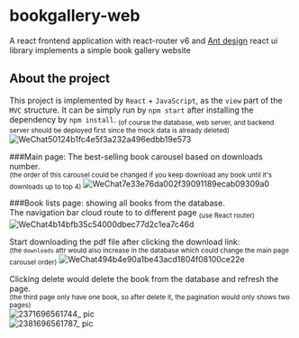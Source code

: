 # bookgallery-web 
A react frontend application with react-router v6 and [Ant design](https://ant.design/) react ui library implements a simple book gallery website  



## About the project
This project is implemented by `React` + `JavaScript`, as the `view` part of the `MVC` structure. It can be simply run by `npm start` after installing the
dependency by `npm install`. <sub>(of course the database, web server, and backend server should be deployed first since the mock data is already deleted)</sub>  
![WeChat50124b1fc4e5f3a232a496edbb19e573](https://github.com/LukeYu-RX78/bookgallery-web/assets/116868785/9e471f46-00c6-42e9-ba24-f03062c08f5e)

###Main page:
The best-selling book carousel based on downloads number.  
<sub>(the order of this carousel could be changed if you keep download any book until it's downloads up to top 4)</sub>
![WeChat7e33e76da002f39091189ecab09309a0](https://github.com/LukeYu-RX78/bookgallery-web/assets/116868785/972a59af-cea6-43ac-a173-1870514ddf9a)

###Book lists page:
showing all books from the database.  
The navigation bar cloud route to to different page <sub>(use React router)</sub>
![WeChat4b14bfb35c54000dbec77d2c1ea7c46d](https://github.com/LukeYu-RX78/bookgallery-web/assets/116868785/c793e32c-ac8d-4742-8b71-cd6bc0cfcb42)

Start downloading the pdf file after clicking the download link:  
<sub>(the `downloads` attr would also increase in the database which could change the main page carousel order)</sub>
![WeChat494b4e90a1be43acd1804f08100ce22e](https://github.com/LukeYu-RX78/bookgallery-web/assets/116868785/af54bfa8-892a-449f-9d12-630e54065cfb)

Clicking delete would delete the book from the database and refresh the page.  
<sub>(the third page only have one book, so after delete it, the pagination would only shows two pages)</sub>  
![2371696561744_ pic](https://github.com/LukeYu-RX78/bookgallery-web/assets/116868785/f7cd9248-5dfd-4496-b00d-f664ed784d29)  
![2381696561787_ pic](https://github.com/LukeYu-RX78/bookgallery-web/assets/116868785/052ecfd0-3cda-4dfa-a596-400bc9ae2512)  


